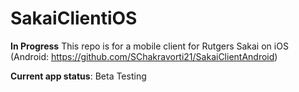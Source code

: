 # SakaiClientiOS

**In Progress** This repo is for a mobile client for Rutgers Sakai on iOS (Android: https://github.com/SChakravorti21/SakaiClientAndroid)

**Current app status**: Beta Testing
